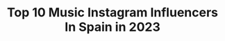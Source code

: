 ---
title: Top 10 Music Instagram Influencers In Spain in 2023
description: >-
  Find top music Instagram influencers in Spain in 2023. Most popular hashtags: #music #canaryislands #canarias.
platform: Instagram
hits: 1161
text_top: See the most popular Instagram profiles on inBeat.
text_bottom: inBeat holds 1161 Instagram influencers like this in Spain for you to collaborate.
profiles:
  - username: "sifercypher"
    fullname: >-
      SIFER
    bio: >-
      • Professional Dancer | Dance Teacher | Music ♥ • Lanzarote | Canarias | Madrid | Spain 📍 • Calima Team | Men Of Steel 👤 @sifercypherformacion 📚
    location: "Spain"
    followers: 3120
    engagement: 2381
    commentsToLikes: 0.140318
    id: ck55l71fk0wq70i11s77bh8cx
    verified: false
    hashtags: "#event, #popping, #funk, #hiphop"
  - username: "judahvivancos"
    fullname: >-
      🅹🆄🅳🅰🅷 🆅🅸🆅🅰🅽🅲🅾🆂
    bio: >-
      📍 • Barcelona 📸 • @judahphoto 🎸 • Músico 🕺🏻 • Bailarín @los_vivancos
    location: "Spain"
    followers: 10442
    engagement: 2086
    commentsToLikes: 0.117877
    id: ck6uamuz44g2n0j71z3vom2tv
    verified: false
    hashtags: "#blueeyesboy, #blueeyes, #greeneyes, #verano2020"
  - username: "alex_whiite"
    fullname: >-
      🤍 Alex White 🤍
    bio: >-
      BARCELONA🌍🌐🏠 Promociones/Colaboraciones➡Direct📥 TikTok[+400 mil]🎥 Para escuchar mi musica👇🔥🎵
    location: "Spain"
    followers: 14655
    engagement: 1266
    commentsToLikes: 0.112411
    id: ck8t48p445vss0j78t017qr8y
    verified: false
    hashtags: "#nike"
  - username: "lorenasaantosm"
    fullname: >-
      🍭Lorena Santos
    bio: >-
      🎧URBAN MUSIC SPAIN 🎧 ▪️Contrataciones +34 615669275 📲📞 LavozA3#nomedoyporvencido✨ 🍭 🍭 colaboraciones📥 #barquitodepapel🍾👇🏼
    location: "Spain"
    followers: 41034
    engagement: 895
    commentsToLikes: 0.067649
    id: ckf5spo7yg1m60j233f1d49nl
    verified: false
    hashtags: "#videolyric, #barquitodepapel, #sielsupiera, #tuangeldelaguarda"
  - username: "vicenteamigo_oficial"
    fullname: >-
      Vicente Amigo
    bio: >-
      Instagram oficial del músico Vicente Amigo
    location: "Spain"
    followers: 16335
    engagement: 1492
    commentsToLikes: 0.053595
    id: ck9wd587we44y0j78mhxh20ib
    verified: false
    hashtags: ""
  - username: "adrianfyrla"
    fullname: >-
      FYRLA
    bio: >-
      DJ | Music Producer 🇪🇸🇦🇺 dani@deepdelaymanagement.com
    location: "Spain"
    followers: 309503
    engagement: 424
    commentsToLikes: 0.057296
    id: ck5hq4q8qshsy0i11yrya6x67
    verified: true
    hashtags: "#music, #a45s, #dreams, #quedada"
  - username: "mireyabravo_"
    fullname: >-
      MIREYA BRAVO
    bio: >-
      Amante de la música, el arte más directo, entra por el oído y va al corazón. 📥 comunicacion@betheonemedia.com
    location: "Spain"
    followers: 117867
    engagement: 862
    commentsToLikes: 0.025180
    id: ck8t7ubxfi0490j78cgis3st8
    verified: true
    hashtags: "#singer, #newsingle, #artist, #single"
  - username: "antrumar"
    fullname: >-
      Antonio
    bio: >-
      Madrid. Teacher 📚📚 Travelling is my passion: ✈️✈️ 52 countries Friends 🍻🍻 Music 🎶🎼 Smiles 😊😊
    location: "Spain"
    followers: 57551
    engagement: 1067
    commentsToLikes: 0.029712
    id: ckf5p4qf44yvb0j23pal9gi7y
    verified: false
    hashtags: "#canarias, #saturday, #hot, #grancanaria"
  - username: "raquel_ix"
    fullname: >-
      Raquel
    bio: >-
      • Valencia ☀️ • Enfermera ☺️ • Travel & Music 🌍🎶 • Gopro Hero 9 Black 📷 • Descubriendo este maravilloso mundo ✈️🎒
    location: "Spain"
    followers: 8328
    engagement: 939
    commentsToLikes: 0.196960
    id: ck9hb8jllfsvf0j78y2khfjrk
    verified: false
    hashtags: "#girlsaroundtheworld, #gameofthrones, #fuerteventura, #goproawards"
  - username: "leonbravomusic"
    fullname: >-
      🔥León Bravo🔥
    bio: >-
      Cantautor 🎶 🇪🇦 Manager - Tony Trake Music 💼 (+34 680 13 00 82) ☎️ 🌙 Lejos de Aquí 🌙
    location: "Spain"
    followers: 21224
    engagement: 855
    commentsToLikes: 0.037949
    id: ck5hmnumzmat70i11u016pcrr
    verified: false
    hashtags: ""
---